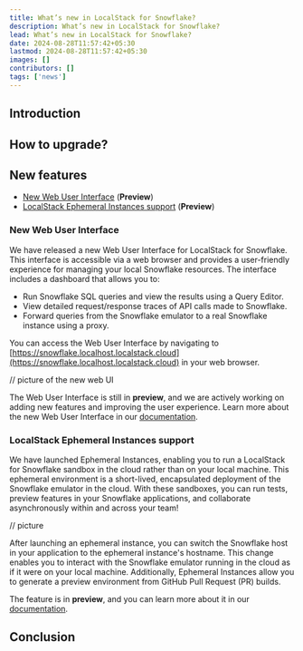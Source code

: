 ```yaml
---
title: What’s new in LocalStack for Snowflake?
description: What’s new in LocalStack for Snowflake?
lead: What’s new in LocalStack for Snowflake?
date: 2024-08-28T11:57:42+05:30
lastmod: 2024-08-28T11:57:42+05:30
images: []
contributors: []
tags: ['news']
---
```


## Introduction

## How to upgrade?

## New features

- [New Web User Interface](#new-web-user-interface) (**Preview**)
- [LocalStack Ephemeral Instances support](#localstack-ephemeral-instances-support) (**Preview**)

### New Web User Interface

We have released a new Web User Interface for LocalStack for Snowflake. This interface is accessible via a web browser and provides a user-friendly experience for managing your local Snowflake resources. The interface includes a dashboard that allows you to:

-   Run Snowflake SQL queries and view the results using a Query Editor.
-   View detailed request/response traces of API calls made to Snowflake.
-   Forward queries from the Snowflake emulator to a real Snowflake instance using a proxy.

You can access the Web User Interface by navigating to [https://snowflake.localhost.localstack.cloud](https://snowflake.localhost.localstack.cloud) in your web browser.

// picture of the new web UI

The Web User Interface is still in **preview**, and we are actively working on adding new features and improving the user experience. Learn more about the new Web User Interface in our [documentation](https://snowflake.localstack.cloud/user-guide/web-user-interface/).

### LocalStack Ephemeral Instances support

We have launched Ephemeral Instances, enabling you to run a LocalStack for Snowflake sandbox in the cloud rather than on your local machine. This ephemeral environment is a short-lived, encapsulated deployment of the Snowflake emulator in the cloud. With these sandboxes, you can run tests, preview features in your Snowflake applications, and collaborate asynchronously within and across your team!

// picture

After launching an ephemeral instance, you can switch the Snowflake host in your application to the ephemeral instance's hostname. This change enables you to interact with the Snowflake emulator running in the cloud as if it were on your local machine. Additionally, Ephemeral Instances allow you to generate a preview environment from GitHub Pull Request (PR) builds.

The feature is in **preview**, and you can learn more about it in our [documentation](https://snowflake.localstack.cloud/user-guide/ephemeral-instances/).

## Conclusion
